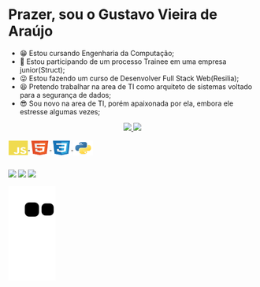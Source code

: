 <h1>Prazer, sou o Gustavo Vieira de Araújo</h1>

<p>
  <ul>
    <li>😁 Estou cursando Engenharia da Computação;</li>
    <li>🤩 Estou participando de um processo Trainee em uma empresa junior(Struct);</li>
    <li>😜 Estou fazendo um curso de Desenvolver Full Stack Web(Resilia);</li>
    <li>😆 Pretendo trabalhar na area de TI como arquiteto de sistemas voltado para a segurança de dados;</li>
    <li>😎 Sou novo na area de TI, porém apaixonada por ela, embora ele estresse algumas vezes;</li>
   </ul>
 </p>
 
<div align="center">
  <a href="https://github.com/GustavoVieiraDeAraujo">
  <img height="180em" src="https://github-readme-stats.vercel.app/api?username=GustavoVieiraDeAraujo&show_icons=true&theme=dracula&include_all_commits=true&count_private=true"/>
  <img height="180em" src="https://github-readme-stats.vercel.app/api/top-langs/?username=GustavoVieiraDeAraujo&layout=compact&langs_count=7&theme=dracula"/>
</div>
 
 <div style="display: inline_block"><br>
  <img align="center" alt="Js" height="30" width="40" src="https://raw.githubusercontent.com/devicons/devicon/master/icons/javascript/javascript-plain.svg">
  <img align="center" alt="HTML" height="30" width="40" src="https://raw.githubusercontent.com/devicons/devicon/master/icons/html5/html5-original.svg">
  <img align="center" alt="CSS" height="30" width="40" src="https://raw.githubusercontent.com/devicons/devicon/master/icons/css3/css3-original.svg">
  <img align="center" alt="Python" height="30" width="40" src="https://raw.githubusercontent.com/devicons/devicon/master/icons/python/python-original.svg">
</div>
  
   ##
 
<div> 
  <a href="" target="_blank"><img src="https://img.shields.io/badge/Discord-7289DA?style=for-the-badge&logo=discord&logoColor=white" target="_blank"></a> 
  <a href = ""><img src="https://img.shields.io/badge/-Gmail-%23333?style=for-the-badge&logo=gmail&logoColor=white" target="_blank"></a>
  <a href="" target="_blank"><img src="https://img.shields.io/badge/-LinkedIn-%230077B5?style=for-the-badge&logo=linkedin&logoColor=white" target="_blank"></a> 
</div>
  
  ![Snake animation](https://github.com/GustavoVieiraDeAraujo/GustavoVieiraDeAraujo/blob/output/github-contribution-grid-snake.svg)
